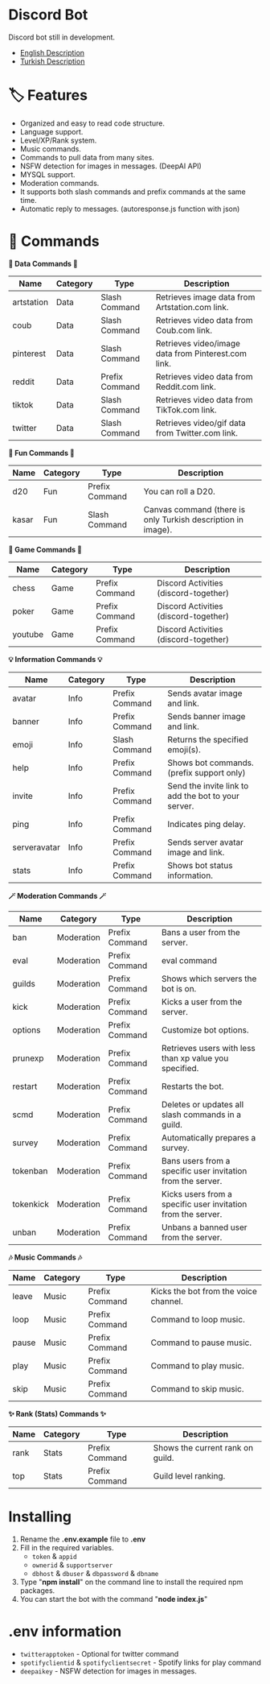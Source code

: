 # Discord Bot
Discord bot still in development.

- [English Description](https://github.com/sametgirginer/discordjs-bot/blob/master/README.md)
- [Turkish Description](https://github.com/sametgirginer/discordjs-bot/blob/master/README_TR.md)

# 🏷️ Features

- Organized and easy to read code structure.
- Language support.
- Level/XP/Rank system.
- Music commands.
- Commands to pull data from many sites.
- NSFW detection for images in messages. (DeepAI API)
- MYSQL support.
- Moderation commands.
- It supports both slash commands and prefix commands at the same time.
- Automatic reply to messages. (autoresponse.js function with json)

# 📄 Commands

**💾 Data Commands 💾**

| Name          | Category      | Type              | Description   |
| ------------- | ------------- | ----------------- | ------------- |
| artstation    | Data          | Slash Command     | Retrieves image data from Artstation.com link.  |
| coub          | Data          | Slash Command     | Retrieves video data from Coub.com link. |
| pinterest     | Data          | Slash Command     | Retrieves video/image data from Pinterest.com link. |
| reddit        | Data          | Prefix Command    | Retrieves video data from Reddit.com link. |
| tiktok        | Data          | Slash Command     | Retrieves video data from TikTok.com link. |
| twitter       | Data          | Slash Command     | Retrieves video/gif data from Twitter.com link. |

**🤖 Fun Commands 🤖**

| Name          | Category      | Type              | Description   |
| ------------- | ------------- | ----------------- | ------------- |
| d20           | Fun           | Prefix Command    | You can roll a D20.  |
| kasar         | Fun           | Slash Command     | Canvas command (there is only Turkish description in image). |

**👾 Game Commands 👾**

| Name          | Category      | Type              | Description   |
| ------------- | ------------- | ----------------- | ------------- |
| chess         | Game          | Prefix Command    | Discord Activities (discord-together) |
| poker         | Game          | Prefix Command    | Discord Activities (discord-together) |
| youtube       | Game          | Prefix Command    | Discord Activities (discord-together) |

**💡 Information Commands 💡**

| Name          | Category      | Type              | Description   |
| ------------- | ------------- | ----------------- | ------------- |
| avatar        | Info          | Prefix Command    | Sends avatar image and link. |
| banner        | Info          | Prefix Command    | Sends banner image and link. |
| emoji         | Info          | Slash Command     | Returns the specified emoji(s). |
| help          | Info          | Prefix Command    | Shows bot commands. (prefix support only) |
| invite        | Info          | Prefix Command    | Send the invite link to add the bot to your server. |
| ping          | Info          | Prefix Command    | Indicates ping delay. |
| serveravatar  | Info          | Prefix Command    | Sends server avatar image and link. |
| stats         | Info          | Prefix Command    | Shows bot status information. |

**🪄 Moderation Commands 🪄**

| Name          | Category      | Type              | Description   |
| ------------- | ------------- | ----------------- | ------------- |
| ban           | Moderation    | Prefix Command    | Bans a user from the server. |
| eval          | Moderation    | Prefix Command    | eval command |
| guilds        | Moderation    | Prefix Command    | Shows which servers the bot is on. |
| kick          | Moderation    | Prefix Command    | Kicks a user from the server. |
| options       | Moderation    | Prefix Command    | Customize bot options. |
| prunexp       | Moderation    | Prefix Command    | Retrieves users with less than xp value you specified. |
| restart       | Moderation    | Prefix Command    | Restarts the bot. |
| scmd          | Moderation    | Prefix Command    | Deletes or updates all slash commands in a guild. |
| survey        | Moderation    | Prefix Command    | Automatically prepares a survey. |
| tokenban      | Moderation    | Prefix Command    | Bans users from a specific user invitation from the server. |
| tokenkick     | Moderation    | Prefix Command    | Kicks users from a specific user invitation from the server. |
| unban         | Moderation    | Prefix Command    | Unbans a banned user from the server. |

**🎶 Music Commands 🎶**

| Name          | Category      | Type              | Description   |
| ------------- | ------------- | ----------------- | ------------- |
| leave         | Music         | Prefix Command    | Kicks the bot from the voice channel. |
| loop          | Music         | Prefix Command    | Command to loop music. |
| pause         | Music         | Prefix Command    | Command to pause music. |
| play          | Music         | Prefix Command    | Command to play music. |
| skip          | Music         | Prefix Command    | Command to skip music. |

**✨ Rank (Stats) Commands ✨**

| Name          | Category      | Type              | Description   |
| ------------- | ------------- | ----------------- | ------------- |
| rank          | Stats         | Prefix Command    | Shows the current rank on guild. |
| top           | Stats         | Prefix Command    | Guild level ranking. |

# Installing

1. Rename the **.env.example** file to **.env**
2. Fill in the required variables.
    - `token` & `appid`
    - `ownerid` & `supportserver`
    - `dbhost` & `dbuser` & `dbpassword` & `dbname`
3. Type "**npm install**" on the command line to install the required npm packages.
4. You can start the bot with the command "**node index.js**"

# .env information

- `twitterapptoken` - Optional for twitter command
- `spotifyclientid` & `spotifyclientsecret` - Spotify links for play command
- `deepaikey` - NSFW detection for images in messages.